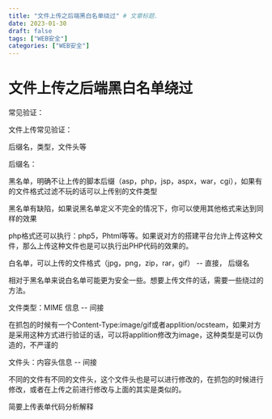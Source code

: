 ```yaml
---
title: "文件上传之后端黑白名单绕过" # 文章标题.
date: 2023-01-30
draft: false
tags: ["WEB安全"]
categories: ["WEB安全"]
---
```


# 文件上传之后端黑白名单绕过

常见验证：

文件上传常见验证：

后缀名，类型，文件头等

后缀名：

黑名单，明确不让上传的脚本后缀（asp，php，jsp，aspx，war，cgi），如果有的文件格式过滤不玩的话可以上传别的文件类型

黑名单有缺陷，如果说黑名单定义不完全的情况下，你可以使用其他格式来达到同样的效果

php格式还可以执行：php5，Phtml等等。如果说对方的搭建平台允许上传这种文件，那么上传这种文件也是可以执行出PHP代码的效果的。

白名单，可以上传的文件格式（jpg，png，zip，rar，gif） -- 直接， 后缀名

相对于黑名单来说白名单可能更为安全一些。想要上传文件的话，需要一些绕过的方法。







文件类型：MIME 信息 -- 间接

在抓包的时候有一个Content-Type:image/gif或者applition/ocsteam，如果对方是采用这种方式进行验证的话，可以将applition修改为image，这种类型是可以伪造的，不严谨的



文件头：内容头信息 -- 间接

不同的文件有不同的文件头，这个文件头也是可以进行修改的，在抓包的时候进行修改，或者在上传之前进行修改与上面的其实是类似的。



简要上传表单代码分析解释